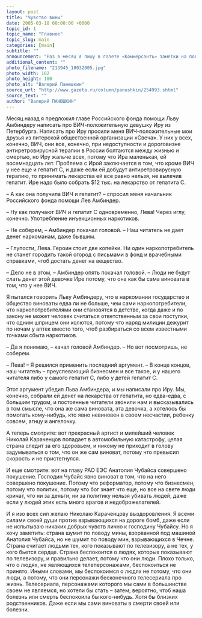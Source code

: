 ```yaml
---
layout: post
title: "Чувство вины"
date: 2005-03-18 00:00:00 +0000
topic_id: 1
topic_name: "Главное"
topic_slug: main
categories: [main]
subtitle: ""
announcement: "Раз в месяц я пишу в газете «Коммерсантъ» заметки на полосу Российского фонда помощи. И обычно это очень успешные заметки, в том смысле, что вот мы напишем про больного ребенка, которому нужна операция или дорогое лекарство, а читатели откликаются и шлют денег в несколько раз больше, чем надо, так что остатков хватает еще на лечение двух-трех детей с аналогичными диагнозами. Я даже привык к тому, что Российский фонд помощи всегда собирает денег больше, чем нужно. Привык и обнаглел."
additional_content: ""
photo_filename: "213945_18032005.jpg"
photo_width: 102
photo_height: 100
photo_alt: "Валерий Панюшкин"
source_url: "http://www.gazeta.ru/column/panushkin/254993.shtml"
source_text: ""
author: "Валерий ПАНЮШКИН"
---
```

Месяц назад я предложил главе Российского фонда помощи Льву Амбиндеру написать про ВИЧ-положительную девушку Иру из Петербурга. Написать про Иру просили меня ВИЧ-положительные мои друзья из питерской общественной организации «Свеча». У них у всех, конечно, ВИЧ, они все, конечно, при недоступности и дороговизне антиретровирусной терапии в России болтаются между жизнью и смертью, но Иру жальче всех, потому что Ира маленькая, ей восемнадцать лет. Проблема с Ирой заключается в том, что кроме ВИЧ у нее еще и гепатит С, и даже если ей добудут антиретровирусную терапию, то принимать лекарства ей все равно нельзя, не вылечив гепатит. Ире надо было собрать $12 тыс. на лекарство от гепатита С.

– А как она получила ВИЧ и гепатит? – спросил меня начальник Российского фонда помощи Лев Амбиндер.

– Ну как получают ВИЧ и гепатит С одновременно, Лева! Через иглу, конечно. Употребление инъекционных наркотиков.

– Не соберем, – Амбиндер покачал головой. – Наш читатель не дает денег наркоманам, даже бывшим.

– Глупости, Лева. Героин стоит две копейки. Ни один наркопотребитель не станет городить такой огород с письмами в фонд и врачебными справками, чтоб достать денег на вещество.

– Дело не в этом, – Амбиндер опять покачал головой. – Люди не будут слать денег этой девочке Ире потому, что она как бы сама виновата в том, что у нее ВИЧ.

Я пытался говорить Льву Амбиндеру, что в наркомании государство и общество виноваты едва ли не больше, чем сами наркопотребители, что наркопотребителями они становятся в детстве, когда даже и по закону не может человек считаться ответственным за свои поступки, что одним шприцем они колются, потому что наряд милиции дежурит по ночам у аптек вместо того, чтоб разбираться со всем известными точками сбыта наркотиков.

– Да я понимаю, – качал головой Амбиндер. – Но вот посмотришь, не соберем.

– Лева! – Я решился применить последний аргумент. – В конце концов, наш читатель – преуспевающий бизнесмен и все такое, и у нашего читателя либо у самого гепатит С, либо у детей гепатит С.

Этот аргумент убедил Льва Амбиндера, и мы написали про Иру. Мы, конечно, собрали ей денег на лекарства от гепатита, но едва-едва, с большим трудом, и постоянные читатели звонили нам и высказывались в том смысле, что она же сама виновата, эта девочка, а хотелось бы помогать кому-нибудь, кто явно невиновен в своем несчастии, ребенку совсем, агнцу и ангелочку.

А теперь смотрите: вот прекрасный артист и милейший человек Николай Караченцов попадает в автомобильную катастрофу, целая страна следит за его здоровьем, и никому не приходит в голову задумываться о том, что он же сам виноват, потому что превысил скорость и не пристегнулся.

И еще смотрите: вот на главу РАО ЕЭС Анатолия Чубайса совершено покушение. Господин Чубайс явно виноват в том, что на него совершено покушение. Потому что реформатор, потому что бизнесмен, потому что политик, потому что бог знает что еще, но все на свете люди кричат, что ни за деньги, ни за политику нельзя убивать людей, даже если у людей этих есть много врагов и недоброжелателей.

И я изо всех сил желаю Николаю Караченцову выздоровления. Я всеми силами своей души против взрывающихся на дороге бомб, даже если не испытываю никаких добрых чувств лично к господину Чубайсу. Но я хочу заметить: страна шумит по поводу мины, взорванной под машиной Анатолия Чубайса, но не шумит по поводу мин, взрывающихся в Чечне. Страна считает людьми тех, кого показывают по телевизору, а не тех, у кого бьется сердце. Страна беспокоится о людях, которых показывают по телевизору, и правильно делает, потому что они люди. Плохо только, что о людях, не являющихся телеперсонажами, беспокоиться не принято. Иными словами, мы беспокоимся о людях не потому, что они люди, а потому, что они персонажи бесконечного телесериала про жизнь. Телесериала, персонажами которого мы сами в большинстве своем не являемся, но хотели бы стать – затем, вероятно, чтоб наша болезнь или смерть беспокоила бы кого-нибудь. Хотя бы близких родственников. Даже если мы сами виноваты в смерти своей или болезни.
